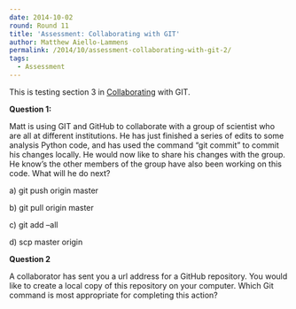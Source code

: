 ```yaml
---
date: 2014-10-02
round: Round 11
title: 'Assessment: Collaborating with GIT'
author: Matthew Aiello-Lammens
permalink: /2014/10/assessment-collaborating-with-git-2/
tags:
  - Assessment
---
```

This is testing section 3 in [Collaborating][1] with GIT.

**Question 1:**

Matt is using GIT and GitHub to collaborate with a group of scientist who are all at different institutions. He has just finished a series of edits to some analysis Python code, and has used the command &#8220;git commit&#8221; to commit his changes locally. He would now like to share his changes with the group. He know&#8217;s the other members of the group have also been working on this code. What will he do next?

a) git push origin master

b) git pull origin master

c) git add &#8211;all

d) scp master origin

**Question 2**

A collaborator has sent you a url address for a GitHub repository. You would like to create a local copy of this repository on your computer. Which Git command is most appropriate for completing this action?

 [1]: http://software-carpentry.org/v5/novice/git/02-collab.html
